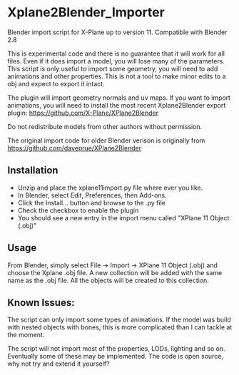 # Xplane2Blender_Importer
Blender import script for X-Plane up to version 11. Compatible with Blender 2.8

This is experimental code and there is no guarantee that it will work for all files. Even if it does import a model, you will lose many of the parameters. This script is only useful to import some geometry, you will need to add animations and other properties. This is not a tool to make minor edits to a obj and expect to export it intact.

The plugin will import geometry normals and uv maps. If you want to import animations, you will need to install the most recent Xplane2Blender export plugin: https://github.com/X-Plane/XPlane2Blender

Do not redistribute models from other authors without permission. 

The original import code for older Blender verison is originally from https://github.com/daveprue/XPlane2Blender 

## Installation
* Unzip and place the xplane11import.py file where ever you like. 
* In Blender, select Edit, Preferences, then Add-ons.
* Click the Install... button and browse to the .py file
* Check the checkbox to enable the plugin
* You should see a new entry in the import menu called "XPlane 11 Object (.obj)"

## Usage
From Blender, simply select File -> Import -> XPlane 11 Object (.obj) and choose the Xplane .obj file. A new collection will be added with the same name as the .obj file. All the objects will be created to this collection. 

## Known Issues:
The script can only import some types of animations. If the model was build with nested objects with bones, this is more complicated than I can tackle at the moment. 

The script will not import most of the properties, LODs, lighting and so on. Eventually some of these may be implemented. The code is open source, why not try and extend it yourself?